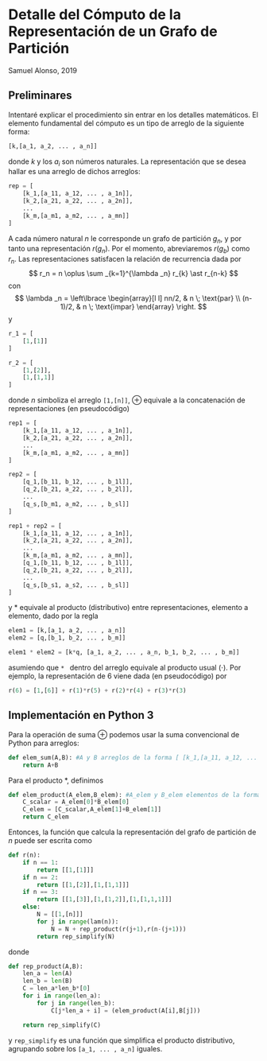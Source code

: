 # Detalle del Cómputo de la Representación de un Grafo de Partición

Samuel Alonso, 2019



## Preliminares

Intentaré explicar el procedimiento sin entrar en los detalles matemáticos. El elemento fundamental del cómputo es un tipo de arreglo de la siguiente forma:

```python
[k,[a_1, a_2, ... , a_n]]
```

donde $k$ y los $a_i$ son números naturales. La representación que se desea hallar es una arreglo de dichos arreglos:

```  python
rep = [
    [k_1,[a_11, a_12, ... , a_1n]],
    [k_2,[a_21, a_22, ... , a_2n]],
    ...
    [k_m,[a_m1, a_m2, ... , a_mn]]
]
```

A cada número natural $n$ le corresponde un grafo de partición $g_n$,  y por tanto una representación $r(g_n)$. Por el momento, abreviaremos $r(g_b)$ como $r_n$. Las representaciones satisfacen la relación de recurrencia dada por
$$
r_n = n \oplus \sum _{k=1}^{\lambda _n} r_{k} \ast r_{n-k}
$$
con
$$
\lambda _n = \left\lbrace
	\begin{array}[l l] 
    nn/2, & n \; \text{par} \\
    (n-1)/2, & n \; \text{impar}
	\end{array}
\right.
$$
y

```  python
r_1 = [
    [1,[1]]
]

r_2 = [
    [1,[2]],
    [1,[1,1]]
]
```

donde $n$ simboliza el arreglo `[1,[n]]`, $\oplus$ equivale a la concatenación de representaciones (en pseudocódigo)

``` python
rep1 = [
    [k_1,[a_11, a_12, ... , a_1n]],
    [k_2,[a_21, a_22, ... , a_2n]],
    ...
    [k_m,[a_m1, a_m2, ... , a_mn]]
]

rep2 = [
    [q_1,[b_11, b_12, ... , b_1l]],
    [q_2,[b_21, a_22, ... , b_2l]],
    ...
    [q_s,[b_m1, a_m2, ... , b_sl]]
]

rep1 + rep2 = [
    [k_1,[a_11, a_12, ... , a_1n]],
    [k_2,[a_21, a_22, ... , a_2n]],
    ...
    [k_m,[a_m1, a_m2, ... , a_mn]],
    [q_1,[b_11, b_12, ... , b_1l]],
    [q_2,[b_21, a_22, ... , b_2l]],
    ...
    [q_s,[b_s1, a_s2, ... , b_sl]]
]
```

y $\ast$ equivale al producto (distributivo) entre representaciones, elemento a elemento, dado por la regla

```python
elem1 = [k,[a_1, a_2, ... , a_n]]
elem2 = [q,[b_1, b_2, ... , b_m]]

elem1 * elem2 = [k*q, [a_1, a_2, ... , a_n, b_1, b_2, ... , b_m]]
```

asumiendo que `* ` dentro del arreglo equivale al producto usual ($\cdot$). Por ejemplo, la representación de $6$ viene dada (en pseudocódigo) por 

```python
r(6) = [1,[6]] + r(1)*r(5) + r(2)*r(4) + r(3)*r(3)
```



## Implementación en Python 3

Para la operación de suma $\oplus$ podemos usar la suma convencional de Python para arreglos:

```python
def elem_sum(A,B): #A y B arreglos de la forma [ [k_1,[a_11, a_12, ... , a_1n]], ... , [k_m,[a_m1, a_m2, ... , a_mn]] ]
	return A+B
```

Para el producto $\ast$, definimos

```python
def elem_product(A_elem,B_elem): #A_elem y B_elem elementos de la forma [k_1,[a_11, a_12, ... , a_1n]]
	C_scalar = A_elem[0]*B_elem[0]
	C_elem = [C_scalar,A_elem[1]+B_elem[1]]
	return C_elem
```

Entonces, la función que calcula la representación del grafo de partición de $n$ puede ser escrita como

```python
def r(n):
	if n == 1:
		return [[1,[1]]]
	if n == 2:
		return [[1,[2]],[1,[1,1]]]
	if n == 3:
		return [[1,[3]],[1,[1,2]],[1,[1,1,1]]]
	else:
		N = [[1,[n]]]
		for j in range(lam(n)):
			N = N + rep_product(r(j+1),r(n-(j+1)))
		return rep_simplify(N)
```

donde

```python
def rep_product(A,B):
	len_a = len(A)
	len_b = len(B)
	C = len_a*len_b*[0]
	for i in range(len_a):
		for j in range(len_b):
			C[j*len_a + i] = (elem_product(A[i],B[j]))

	return rep_simplify(C)
```

y `rep_simplify` es una función que simplifica el producto distributivo, agrupando sobre los `[a_1, ... , a_n]` iguales. 